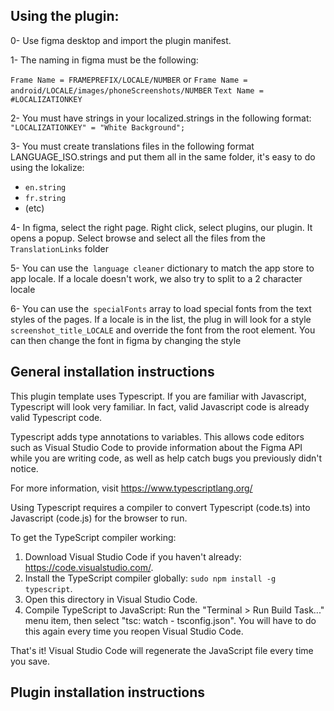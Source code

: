 
##
## Using the plugin:
0- Use figma desktop and import the plugin manifest.

1- The naming in figma must be the following:

`Frame Name = FRAMEPREFIX/LOCALE/NUMBER` or
`Frame Name = android/LOCALE/images/phoneScreenshots/NUMBER`
`Text Name = #LOCALIZATIONKEY`
 
 2- You must have strings in your localized.strings in the following format:
  `"LOCALIZATIONKEY" = "White Background";`
  
 3- You must create translations files in the following format LANGUAGE_ISO.strings and put them all in the same folder, it's easy to do using the lokalize: 
 - `en.string`
 - `fr.string`
 - (etc)
  
 4- In figma, select the right page. Right click, select plugins, our plugin. It opens a popup. Select browse and select all the files from the `TranslationLinks` folder

5- You can use the` language cleaner` dictionary to match the app store to app locale. If a locale doesn't work, we also try to split to a 2 character locale 

6- You can use the` specialFonts` array to load special fonts from the text styles of the pages. If a locale is in the list, the plug in will look for a style `screenshot_title_LOCALE` and override the font from the root element. You can then change the font in figma by changing the style


## General installation instructions
This plugin template uses Typescript. If you are familiar with Javascript, Typescript will
look very familiar. In fact, valid Javascript code is already valid Typescript code.

Typescript adds type annotations to variables. This allows code editors such as Visual Studio Code
to provide information about the Figma API while you are writing code, as well as help catch bugs
you previously didn't notice.

For more information, visit https://www.typescriptlang.org/

Using Typescript requires a compiler to convert Typescript (code.ts) into Javascript (code.js)
for the browser to run.

To get the TypeScript compiler working:

1. Download Visual Studio Code if you haven't already: https://code.visualstudio.com/.
2. Install the TypeScript compiler globally: `sudo npm install -g typescript`.
3. Open this directory in Visual Studio Code.
4. Compile TypeScript to JavaScript: Run the "Terminal > Run Build Task..." menu item,
    then select "tsc: watch - tsconfig.json". You will have to do this again every time
    you reopen Visual Studio Code.

That's it! Visual Studio Code will regenerate the JavaScript file every time you save.

## Plugin installation instructions
